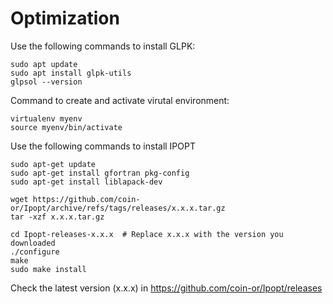 # Optimization

Use the following commands to install GLPK:
```
sudo apt update
sudo apt install glpk-utils
glpsol --version
```

Command to create and activate virutal environment: 

```
virtualenv myenv
source myenv/bin/activate
```

Use the following commands to install IPOPT
```
sudo apt-get update
sudo apt-get install gfortran pkg-config
sudo apt-get install liblapack-dev

wget https://github.com/coin-or/Ipopt/archive/refs/tags/releases/x.x.x.tar.gz
tar -xzf x.x.x.tar.gz

cd Ipopt-releases-x.x.x  # Replace x.x.x with the version you downloaded
./configure
make
sudo make install
```

Check the latest version (x.x.x) in https://github.com/coin-or/Ipopt/releases